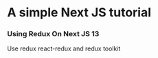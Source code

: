 # A simple Next JS tutorial

### Using Redux On Next JS 13

Use redux react-redux and redux toolkit
